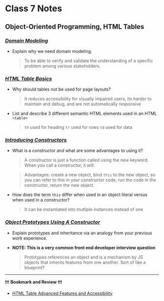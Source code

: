 # Class 7 Notes

## **Object-Oriented Programming, HTML Tables**

### [*Domain Modeling*](https://github.com/codefellows/domain_modeling#domain-modeling)

- Explain why we need domain modeling.

    > To be able to verify and validate the understanding of a specific problem among various stakeholders.

### [*HTML Table Basics*](https://developer.mozilla.org/en-US/docs/Learn/HTML/Tables/Basics)

- Why should tables not be used for page layouts?

    > It reduces accessibility for visually impaired users, its harder to maintain and debug, and are not automatically responsive

- List and describe 3 different semantic HTML elements used in an HTML `<table>`

    > `th` used for heading `tr` used for rows `td` used for data

### [*Introducing Constructors*](https://developer.mozilla.org/en-US/docs/Learn/JavaScript/Objects/Basics#introducing_constructors)

- What is a constructor and what are some advantages to using it?

    >  A constructor is just a function called using the new keyword. When you call a constructor, it will:

    > Advantages: create a new object, bind `this` to the new object, so you can refer to this in your constructor code, run the code in the constructor, return the new object.

- How does the term `this` differ when used in an object literal versus when used in a constructor?

    > It can be instantiated into mutliple instances instead of one

### [*Object Prototypes Using A Constructor*](https://ui.dev/beginners-guide-to-javascript-prototype)

- Explain prototypes and inheritance via an analogy from your previous work experience.
- **NOTE: This is a very common front end developer interview question**

    > Prototypes references an object and is a mechanism by JS objects that inherits features from one another. Sort of like a blueprint?

-------

❗❗❗ **Bookmark and Review** ❗❗❗

- [HTML Table Advanced Features and Accessibility](https://developer.mozilla.org/en-US/docs/Learn/HTML/Tables/Advanced)